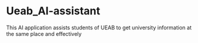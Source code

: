 # Ueab_AI-assistant
This AI application assists students of UEAB to get university information at the same place and effectively
